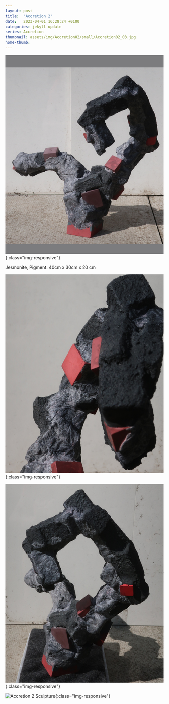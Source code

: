 ```yaml
---
layout: post
title:  "Accretion 2"
date:   2023-04-01 16:28:24 +0100
categories: jekyll update
series: Accretion
thumbnail: assets/img/Accretion02/small/Accretion02_03.jpg
home-thumb: 
---
```

![Accretion 2 Sculpture](/assets/img/Accretion02/Accretion02_01.jpg){:class="img-responsive"}

Jesmonite, Pigment. 40cm x 30cm x 20 cm

![Accretion 2 Sculpture](/assets/img/Accretion02/Accretion02_03.jpg){:class="img-responsive"}

<!--![Accretion 1 Sculpture](/assets/img/Accretion01/Accretion01_05.jpg){:class="img-responsive"} -->
![Accretion 2 Sculpture](/assets/img/Accretion02/Accretion02_02.jpg){:class="img-responsive"}

![Accretion 2 Sculpture](/assets/img/Accretion02/Accretion02_04.jpg){:class="img-responsive"}

